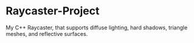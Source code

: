 # Raycaster-Project
My C++ Raycaster, that supports diffuse lighting, hard shadows, triangle meshes, and reflective surfaces.
